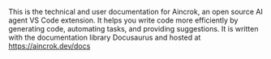 This is the technical and user documentation for Aincrok, an open source AI agent VS Code extension. It helps you write code more efficiently by generating code, automating tasks, and providing suggestions. It is written with the documentation library Docusaurus and hosted at https://aincrok.dev/docs
